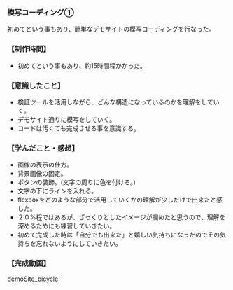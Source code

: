 ### 模写コーディング①

初めてという事もあり、簡単なデモサイトの模写コーディングを行なった。


### 【制作時間】
  - 初めてという事もあり、約15時間程かかった。

### 【意識したこと】
  - 検証ツールを活用しながら、どんな構造になっているのかを理解をしていく。
  - デモサイト通りに模写をしていく。
  - コードは汚くても完成させる事を意識する。
  
### 【学んだこと・感想】
  - 画像の表示の仕方。
  - 背景画像の固定。
  - ボタンの装飾。(文字の周りに色を付ける。)
  - 文字の下にラインを入れる。
  - flexboxをどのような部分で活用していくかの理解が少しだけで出来たと感じた。
  - ２０%程ではあるが、ざっくりとしたイメージが掴めたと思うので、理解を深めるためにも練習していきたい。
  - 初めて完成した時は「自分でも出来た」と嬉しい気持ちになったのでその気持ちを忘れないようにしていきたい。

### 【完成動画】

[demoSite_bicycle](https://youtu.be/-0z4DDtTjWM)
